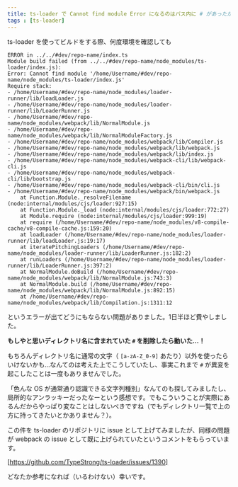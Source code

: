 ```yaml
---
title: ts-loader で Cannot find module Error になるのはパス内に # があったから
tags : [ts-loader]
---
```


ts-loader を使ってビルドをする際、何度環境を確認しても

```shell
ERROR in ../../#dev/repo-name/index.ts
Module build failed (from ../../#dev/repo-name/node_modules/ts-loader/index.js):
Error: Cannot find module '/home/Username/#dev/repo-name/node_modules/ts-loader/index.js'
Require stack:
- /home/Username/#dev/repo-name/node_modules/loader-runner/lib/loadLoader.js
- /home/Username/#dev/repo-name/node_modules/loader-runner/lib/LoaderRunner.js
- /home/Username/#dev/repo-name/node_modules/webpack/lib/NormalModule.js
- /home/Username/#dev/repo-name/node_modules/webpack/lib/NormalModuleFactory.js
- /home/Username/#dev/repo-name/node_modules/webpack/lib/Compiler.js
- /home/Username/#dev/repo-name/node_modules/webpack/lib/webpack.js
- /home/Username/#dev/repo-name/node_modules/webpack/lib/index.js
- /home/Username/#dev/repo-name/node_modules/webpack-cli/lib/webpack-cli.js
- /home/Username/#dev/repo-name/node_modules/webpack-cli/lib/bootstrap.js
- /home/Username/#dev/repo-name/node_modules/webpack-cli/bin/cli.js
- /home/Username/#dev/repo-name/node_modules/webpack/bin/webpack.js
    at Function.Module._resolveFilename (node:internal/modules/cjs/loader:927:15)
    at Function.Module._load (node:internal/modules/cjs/loader:772:27)
    at Module.require (node:internal/modules/cjs/loader:999:19)
    at require (/home/Username/#dev/repo-name/node_modules/v8-compile-cache/v8-compile-cache.js:159:20)
    at loadLoader (/home/Username/#dev/repo-name/node_modules/loader-runner/lib/loadLoader.js:19:17)
    at iteratePitchingLoaders (/home/Username/#dev/repo-name/node_modules/loader-runner/lib/LoaderRunner.js:182:2)
    at runLoaders (/home/Username/#dev/repo-name/node_modules/loader-runner/lib/LoaderRunner.js:397:2)
    at NormalModule.doBuild (/home/Username/#dev/repo-name/node_modules/webpack/lib/NormalModule.js:743:3)
    at NormalModule.build (/home/Username/#dev/repo-name/node_modules/webpack/lib/NormalModule.js:892:15)
    at /home/Username/#dev/repo-name/node_modules/webpack/lib/Compilation.js:1311:12
```

というエラーが出てどうにもならない問題がありました。1日半ほど費やしました。

**もしやと思いディレクトリ名に含まれていた `#` を削除したら動いた…！**

もちろんディレクトリ名に通常の文字（ `[a-zA-Z_0-9]` あたり）以外を使ったらいけないかも…なんてのは考えた上でこうしていたし、事実これまで `#` が異変を起こしたことは一度もありませんでした。

「色んな OS が通常通り認識できる文字列種別」なんてのも探してみましたし、局所的なアンラッキーだったなーという感想です。でもこういうことが実際にあるんだからやっぱり変なことはしないべきですね（でもディレクトリ一覧で上の方に持ってきたいとかありません？）。

この件を ts-loader のリポジトリに issue として上げてみましたが、同様の問題が webpack の issue として既に上げられていたというコメントをもらっています。

[https://github.com/TypeStrong/ts-loader/issues/1390]

どなたか参考になれば（いるわけない）幸いです。
